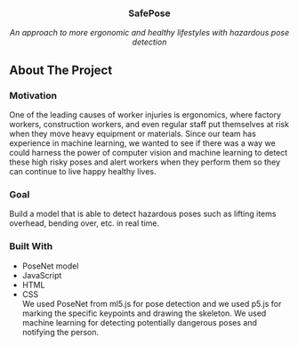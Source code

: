 <p align="center">
  <h3 align="center">SafePose</h3>

  <p align="center">
  <em>An approach to more ergonomic and healthy lifestyles with hazardous pose detection</em>
  </p>
</p>

<!-- ABOUT THE PROJECT -->
## About The Project

### Motivation
One of the leading causes of worker injuries is ergonomics, where factory workers, construction workers, and even regular staff put themselves at risk when they move heavy equipment or materials. Since our team has experience in machine learning, we wanted to see if there was a way we could harness the power of computer vision and machine learning to detect these high risky poses and alert workers when they perform them so they can continue to live happy healthy lives.

### Goal
Build a model that is able to detect hazardous poses such as lifting items overhead, bending over, etc. in real time.

### Built With
* PoseNet model
* JavaScript
* HTML
* CSS  
We used PoseNet from ml5.js for pose detection and we used p5.js for marking the specific keypoints and drawing the skeleton. We used machine learning for detecting potentially dangerous poses and notifying the person.
